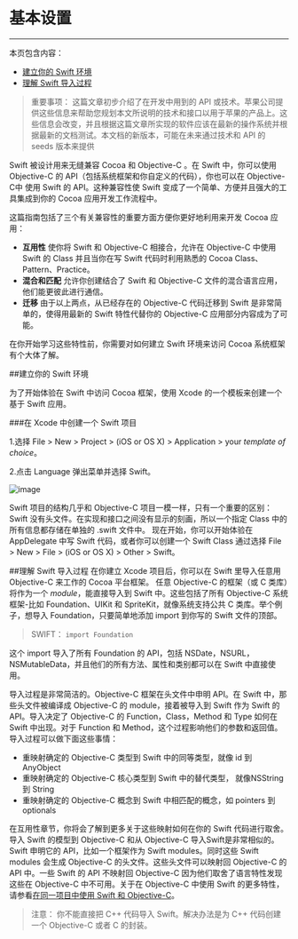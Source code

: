 # 基本设置

-----------------

本页包含内容：

-   [建立你的 Swift 环境](#setting_up_your_swift_environment)
-   [理解 Swift 导入过程](#understanding_the_swift_import_process)

>重要事项：
这篇文章初步介绍了在开发中用到的 API 或技术。苹果公司提供这些信息来帮助您规划本文所说明的技术和接口以用于苹果的产品上。这些信息会改变，并且根据这篇文章所实现的软件应该在最新的操作系统并根据最新的文档测试。本文档的新版本，可能在未来通过技术和 API 的 seeds 版本来提供

Swift 被设计用来无缝兼容 Cocoa 和 Objective-C 。在 Swift 中，你可以使用 Objective-C 的 API（包括系统框架和你自定义的代码），你也可以在 Objective-C中 使用 Swift 的 API。这种兼容性使 Swift 变成了一个简单、方便并且强大的工具集成到你的 Cocoa 应用开发工作流程中。

这篇指南包括了三个有关兼容性的重要方面方便你更好地利用来开发 Cocoa 应用：

* **互用性** 使你将 Swift 和 Objective-C 相接合，允许在 Objective-C 中使用 Swift 的 Class 并且当你在写 Swift 代码时利用熟悉的 Cocoa Class、Pattern、Practice。
* **混合和匹配** 允许你创建结合了 Swift 和 Objective-C 文件的混合语言应用，他们能更彼此进行通信。
* **迁移** 由于以上两点，从已经存在的 Objective-C 代码迁移到 Swift 是非常简单的，使得用最新的 Swift 特性代替你的 Objective-C 应用部分内容成为了可能。

在你开始学习这些特性前，你需要对如何建立 Swift 环境来访问 Cocoa 系统框架有个大体了解。

<a name="setting_up_your_swift_environment"></a>
##建立你的 Swift 环境

为了开始体验在 Swift 中访问 Cocoa 框架，使用 Xcode 的一个模板来创建一个基于 Swift 应用。

<a name="understanding_the_swift_import_process"></a>
###在 Xcode 中创建一个 Swift 项目

1.选择 File > New > Project > (iOS or OS X) > Application > your *template of choice*。

2.点击 Language 弹出菜单并选择 Swift。

![image](https://developer.apple.com/library/prerelease/ios/documentation/Swift/Conceptual/BuildingCocoaApps/Art/newproject_2x.png)

Swift 项目的结构几乎和 Objective-C 项目一模一样，只有一个重要的区别：Swift 没有头文件。在实现和接口之间没有显示的刻画，所以一个指定 Class 中的所有信息都存储在单独的 .swift 文件中。
现在开始，你可以开始体验在 AppDelegate 中写 Swift 代码，或者你可以创建一个 Swift Class 通过选择 File > New > File > (iOS or OS X) > Other > Swift。

##理解 Swift 导入过程
在你建立 Xcode 项目后，你可以在 Swift 里导入任意用 Objective-C 来工作的 Cocoa 平台框架。
任意 Objective-C 的框架（或 C 类库）将作为一个 *module*，能直接导入到 Swift 中。这些包括了所有 Objective-C 系统框架-比如 Foundation、UIKit 和 SpriteKit，就像系统支持公共 C 类库。举个例子，想导入 Foundation，只要简单地添加 import 到你写的 Swift 文件的顶部。

>SWIFT：
`import Foundation`

这个 import 导入了所有 Foundation 的 API，包括 NSDate，NSURL，NSMutableData，并且他们的所有方法、属性和类别都可以在 Swift 中直接使用。

导入过程是非常简洁的。Objective-C 框架在头文件中申明 API。在 Swift 中，那些头文件被编译成 Objective-C 的 module，接着被导入到 Swift 作为 Swift 的 API。导入决定了 Objective-C 的 Function，Class，Method 和 Type 如何在 Swift 中出现。对于 Function 和 Method，这个过程影响他们的参数和返回值。导入过程可以做下面这些事情：

* 重映射确定的 Objective-C 类型到 Swift 中的同等类型，就像 id 到 AnyObject
* 重映射确定的 Objective-C 核心类型到 Swift 中的替代类型， 就像NSString 到 String
* 重映射确定的 Objective-C 概念到 Swift 中相匹配的概念，如 pointers 到 optionals

在互用性章节，你将会了解到更多关于这些映射如何在你的 Swift 代码进行取舍。
导入 Swift 的模型到 Objective-C 和从 Objective-C 导入Swift是非常相似的。Swift 申明它的 API，比如一个框架作为 Swift modules。同时这些 Swift modules 会生成 Objective-C 的头文件。这些头文件可以映射回 Objective-C 的 API 中。一些 Swift 的 API 不映射回 Objective-C 因为他们取舍了语言特性发现这些在 Objective-C 中不可用。关于在 Objective-C 中使用 Swift 的更多特性，请参看[在同一项目中使用 Swift 和 Objective-C](http://)。

>注意：
你不能直接把 C++ 代码导入 Swift。解决办法是为 C++ 代码创建一个 Objective-C 或者 C 的封装。